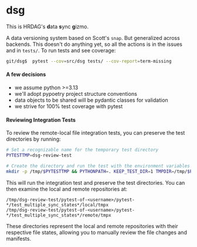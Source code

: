 # dsg

This is HRDAG's **d**ata **s**ync **g**izmo. 

A data versioning system based on Scott's `snap`. But generalized across backends. This doesn't do anything yet, so all the actions is in the issues and in `tests/`. To run tests and see coverage: 
```bash
git/dsg$  pytest --cov=src/dsg tests/ --cov-report=term-missing
``` 

#### A few decisions
* we assume python >=3.13 
* we'll adopt pypoetry project structure conventions
* data objects to be shared will be pydantic classes for validation
* we strive for 100% test coverage with pytest 

#### Reviewing Integration Tests

To review the remote-local file integration tests, you can preserve the test directories by running:

```bash
# Set a recognizable name for the temporary test directory
PYTESTTMP=dsg-review-test 

# Create the directory and run the test with the environment variables
mkdir -p /tmp/$PYTESTTMP && PYTHONPATH=. KEEP_TEST_DIR=1 TMPDIR=/tmp/$PYTESTTMP pytest -v tests/test_manifest_integration.py::test_multiple_sync_states
```

This will run the integration test and preserve the test directories. You can then examine the local and remote repositories at:

```
/tmp/dsg-review-test/pytest-of-<username>/pytest-*/test_multiple_sync_states*/local/tmpx
/tmp/dsg-review-test/pytest-of-<username>/pytest-*/test_multiple_sync_states*/remote/tmpx
```

These directories represent the local and remote repositories with their respective file states, allowing you to manually review the file changes and manifests.

<!-- done -->